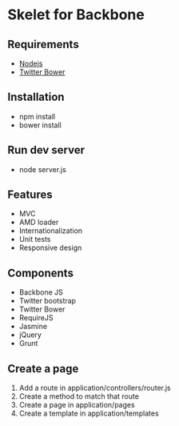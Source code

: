 Skelet for Backbone
===================

Requirements
------------

* [Nodejs](http://nodejs.org/)
* [Twitter Bower](http://bower.io/)

Installation
------------

* npm install
* bower install

Run dev server
--------------

* node server.js

Features
--------

* MVC
* AMD loader
* Internationalization
* Unit tests
* Responsive design

Components
----------

* Backbone JS
* Twitter bootstrap
* Twitter Bower
* RequireJS
* Jasmine
* jQuery
* Grunt

Create a page
-------------

1. Add a route in application/controllers/router.js
2. Create a method to match that route
3. Create a page in application/pages
4. Create a template in application/templates
